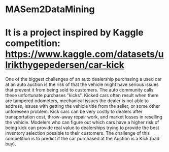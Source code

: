 # MASem2DataMining

# It is a project inspired by Kaggle competition: https://www.kaggle.com/datasets/ulrikthygepedersen/car-kick

One of the biggest challenges of an auto dealership purchasing a used car at an auto auction is the risk of that the vehicle might have serious issues that prevent it from being sold to customers. The auto community calls these unfortunate purchases "kicks". Kicked cars often result when there are tampered odometers, mechanical issues the dealer is not able to address, issues with getting the vehicle title from the seller, or some other unforeseen problem. Kick cars can be very costly to dealers after transportation cost, throw-away repair work, and market losses in reselling the vehicle. Modelers who can figure out which cars have a higher risk of being kick can provide real value to dealerships trying to provide the best inventory selection possible to their customers. The challenge of this competition is to predict if the car purchased at the Auction is a Kick (bad buy).
